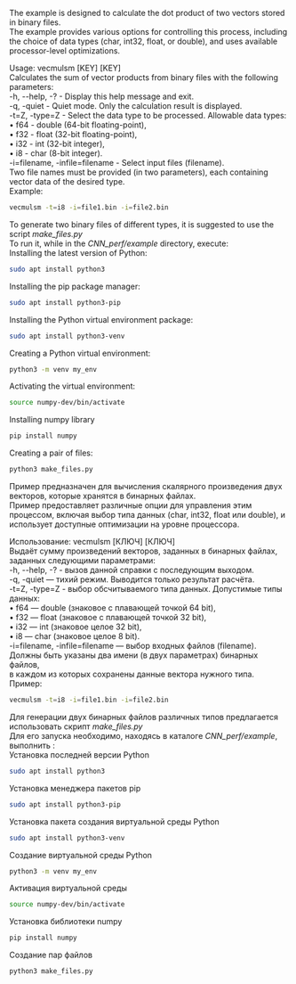 The example is designed to calculate the dot product of two vectors stored in binary files. \
The example provides various options for controlling this process, including the choice of data types (char, int32, float, or double), and uses available processor-level optimizations.

Usage: vecmulsm [KEY] [KEY]\
Calculates the sum of vector products from binary files with the following parameters:\
-h, --help, -? - Display this help message and exit.\
-q, -quiet - Quiet mode. Only the calculation result is displayed.\
-t=Z, -type=Z - Select the data type to be processed. Allowable data types:\
• f64 - double (64-bit floating-point),\
• f32 - float (32-bit floating-point),\
• i32 - int (32-bit integer),\
• i8 - char (8-bit integer).\
-i=filename, -infile=filename - Select input files (filename).\
Two file names must be provided (in two parameters), each containing vector data of the desired type.\
Example:
```bash
vecmulsm -t=i8 -i=file1.bin -i=file2.bin
```

To generate two binary files of different types, it is suggested to use the script _make_files.py_\
To run it, while in the _CNN_perf/example_ directory, execute:\
Installing the latest version of Python:
```bash
sudo apt install python3
```
Installing the pip package manager:
```bash
sudo apt install python3-pip
```
Installing the Python virtual environment package:
```bash
sudo apt install python3-venv
```
Creating a Python virtual environment:
```bash
python3 -m venv my_env
```
Activating the virtual environment:
```bash
source numpy-dev/bin/activate
```
Installing numpy library
```bash
pip install numpy
```
Creating a pair of files:
```bash
python3 make_files.py
```

Пример предназначен для вычисления скалярного произведения двух векторов, которые хранятся в бинарных файлах. \
Пример предоставляет различные опции для управления этим процессом, включая выбор типа данных (char, int32, float или double), и использует доступные оптимизации на уровне процессора.

Использование: vecmulsm [КЛЮЧ] [КЛЮЧ]\
Выдаёт сумму произведений векторов, заданных в бинарных файлах, заданных следующими параметрами:\
    -h, --help, -? - вызов данной справки с последующим выходом.\
    -q, -quiet — тихий режим. Выводится только результат расчёта.\
    -t=Z, -type=Z - выбор обсчитываемого типа данных. Допустимые типы данных:\
        • f64 — double (знаковое с плавающей точкой 64 bit),\
        • f32 — float (знаковое с плавающей точкой 32 bit),\
        • i32 — int (знаковое целое 32 bit),\
        • i8 — char (знаковое целое 8 bit).\
    -i=filename, -infile=filename — выбор входных файлов (filename). \
        Должны быть указаны два имени (в двух параметрах) бинарных файлов,\
        в каждом из которых сохранены данные вектора нужного типа.\
    Пример:
  ```bash
  vecmulsm -t=i8 -i=file1.bin -i=file2.bin
  ```

Для генерации двух бинарных файлов различных типов предлагается использовать скрипт _make_files.py_\
Для его запуска необходимо, находясь в каталоге _CNN_perf/example_, выполнить :\
Установка последней версии Python
```bash
sudo apt install python3
```
Установка менеджера пакетов pip
```bash
sudo apt install python3-pip
```
Установка пакета создания виртуальной среды Python
```bash
sudo apt install python3-venv
```
Создание виртуальной среды Python
```bash
python3 -m venv my_env
```
Активация виртуальной среды
```bash
source numpy-dev/bin/activate
```
Установка библиотеки numpy
```bash
pip install numpy
```
Создание пар файлов
```bash
python3 make_files.py
```
